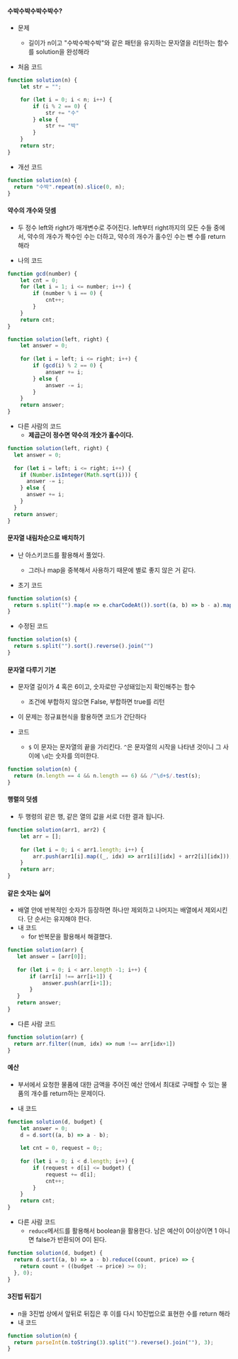 #### 수박수박수박수박수?

- 문제
  - 길이가 n이고 "수박수박수박"와 같은 패턴을 유지하는 문자열을 리턴하는 함수를 solution을 완성해라

- 처음 코드

```js
function solution(n) {
    let str = "";

    for (let i = 0; i < n; i++) {
        if (i % 2 == 0) {
            str += "수"
        } else {
            str += "박"
        }
    }
    return str;
}
```

- 개선 코드

```js
function solution(n) {
  return "수박".repeat(n).slice(0, n);
}
```



#### 약수의 개수와 덧셈

- 두 정수 left와 right가 매개변수로 주어진다. left부터 right까지의 모든 수들 중에서, 약수의 개수가 짝수인 수는 더하고, 약수의 개수가 홀수인 수는 뺀 수를 return해라

- 나의 코드

```js
function gcd(number) {
    let cnt = 0;
    for (let i = 1; i <= number; i++) {
        if (number % i == 0) {
            cnt++;
        }
    }
    return cnt;
}

function solution(left, right) {
    let answer = 0;
    
    for (let i = left; i <= right; i++) {
        if (gcd(i) % 2 == 0) {
            answer += i;
        } else {
            answer -= i;
        }
    }
    return answer;
}
```

- 다른 사람의 코드
  - **제곱근이 정수면 약수의 개숫가 홀수이다.**

```js
function solution(left, right) {
  let answer = 0;
  
  for (let i = left; i <= right; i++) {
    if (Number.isInteger(Math.sqrt(i))) {
      answer -= i;
    } else {
      answer += i;
    }
  }
  return answer;
}
```



#### 문자열 내림차순으로 배치하기

- 난 아스키코드를 활용해서 풀었다. 
  - 그러나 map을 중복해서 사용하기 때문에 별로 좋지 않은 거 같다.

- 초기 코드

```js
function solution(s) {
  return s.split("").map(e => e.charCodeAt()).sort((a, b) => b - a).map((e) => String.fromCharCode(e)).join("");
}
```

- 수정된 코드

```js
function solution(s) {
  return s.split("").sort().reverse().join("")
}
```





#### 문자열 다루기 기본

- 문자열 길이가 4 혹은 6이고, 숫자로만 구성돼있는지 확인해주는 함수
  - 조건에 부합하지 않으면 False, 부합하면 true를 리턴
- 이 문제는 정규표현식을 활용하면 코드가 간단하다

- 코드
  - `$` 이 문자는 문자열의 끝을 가리킨다. `^`은 문자열의 시작을 나타낸 것이니 그 사이에 `\d`는 숫자를 의미한다.

```js
function solution(n) {
  return (n.length == 4 && n.length == 6) && /^\d+$/.test(s);
}
```





#### 행렬의 덧셈

- 두 행령의 같은 행, 같은 열의 값을 서로 더한 결과 됩니다.

```js
function solution(arr1, arr2) {
    let arr = [];
    
    for (let i = 0; i < arr1.length; i++) {
        arr.push(arr1[i].map((_, idx) => arr1[i][idx] + arr2[i][idx]));
    }
    return arr;
}
```





#### 같은 숫자는 싫어

- 배열 안에 반복적인 숫자가 등장하면 하나만 제외하고 나머지는 배열에서 제외시킨다. 단 순서는 유지해야 한다.
- 내 코드
  - for 반복문을 활용해서 해결했다.

```js
function solution(arr) {
   let answer = [arr[0]];
    
   for (let i = 0; i < arr.length -1; i++) {
       if (arr[i] !== arr[i+1]) {
           answer.push(arr[i+1]);
       }
   }
   return answer;
}
```

- 다른 사람 코드

```js
function solution(arr) {
  return arr.filter((num, idx) => num !== arr[idx+1])
}
```



#### 예산

- 부서에서 요청한 물품에 대한 금액을 주어진 예산 안에서 최대로 구매할 수 있는 물품의 개수를 return하는 문제이다.

- 내 코드

```js
function solution(d, budget) {
    let answer = 0;
    d = d.sort((a, b) => a - b);
    
    let cnt = 0, request = 0;;
    
    for (let i = 0; i < d.length; i++) {
        if (request + d[i] <= budget) {
            request += d[i];
            cnt++;
        }
    }
    return cnt;
}
```

- 다른 사람 코드
  - `reduce`메서드를 활용해서 boolean을 활용한다. 남은 예산이 0이상이면 1 아니면 false가 반환되어 0이 된다. 

```js
function solution(d, budget) {
  return d.sort((a, b) => a - b).reduce((count, price) => {
    return count + ((budget -= price) >= 0);
  }, 0);
}
```



#### 3진법 뒤집기

- n을 3진법 상에서 앞뒤로 뒤집은 후 이를 다시 10진법으로 표현한 수를 return 해라
- 내 코드

```js
function solution(n) {
  return parseInt(n.toString(3).split("").reverse().join(""), 3);
}
```

